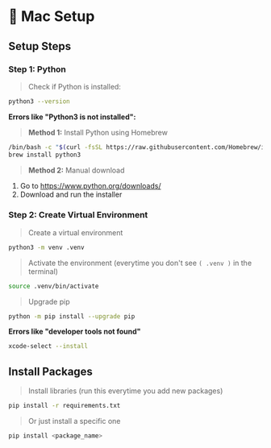 # 🍎 Mac Setup

## Setup Steps

### Step 1: Python

> Check if Python is installed:

```bash
python3 --version
```

**Errors like "Python3 is not installed":**

> **Method 1:** Install Python using Homebrew

```bash
/bin/bash -c "$(curl -fsSL https://raw.githubusercontent.com/Homebrew/install/HEAD/install.sh)"
brew install python3
```

> **Method 2:** Manual download

1. Go to https://www.python.org/downloads/
2. Download and run the installer

### Step 2: Create Virtual Environment

> Create a virtual environment
```bash
python3 -m venv .venv
```

> Activate the environment (everytime you don't see `( .venv )` in the terminal)
```bash
source .venv/bin/activate
```

> Upgrade pip
```bash
python -m pip install --upgrade pip
```

**Errors like "developer tools not found"**
```bash
xcode-select --install
```


## Install Packages

> Install libraries (run this everytime you add new packages)
```bash
pip install -r requirements.txt
```

> Or just install a specific one
```bash
pip install <package_name>
```



